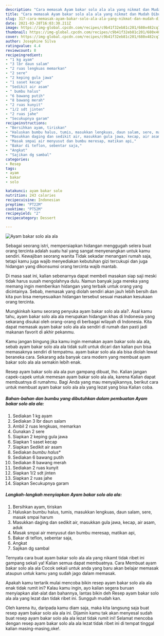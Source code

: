 ```yaml
---
description: "Cara memasak Ayam bakar solo ala ala yang nikmat dan Mudah Dibuat"
title: "Cara memasak Ayam bakar solo ala ala yang nikmat dan Mudah Dibuat"
slug: 317-cara-memasak-ayam-bakar-solo-ala-ala-yang-nikmat-dan-mudah-dibuat
date: 2021-03-28T16:03:30.211Z
image: https://img-global.cpcdn.com/recipes/c9b41f32eb81c201/680x482cq70/ayam-bakar-solo-ala-ala-foto-resep-utama.jpg
thumbnail: https://img-global.cpcdn.com/recipes/c9b41f32eb81c201/680x482cq70/ayam-bakar-solo-ala-ala-foto-resep-utama.jpg
cover: https://img-global.cpcdn.com/recipes/c9b41f32eb81c201/680x482cq70/ayam-bakar-solo-ala-ala-foto-resep-utama.jpg
author: Josephine Silva
ratingvalue: 4.4
reviewcount: 8
recipeingredient:
- "1 kg ayam"
- "3 lbr daun salam"
- "2 ruas lengkuas memarkan"
- "2 sere"
- "2 keping gula jawa"
- "1 saset kecap"
- "Sedikit air asam"
- " bumbu halus"
- "6 bawang putih"
- "8 bawang merah"
- "2 ruas kunyit"
- "1/2 sdt jinten"
- "2 ruas jahe"
- "Secukupnya garam"
recipeinstructions:
- "Bersihkan ayam, tiriskan"
- "Haluskan bumbu halus, tumis, masukkan lengkuas, daun salam, sere, masak smpai harum"
- "Masukkan daging dan sedikit air, masukkan gula jawa, kecap, air asam, aduk"
- "Masak smpai air menyusut dan bumbu meresap, matikan api,"
- "Bakar di teflon, sebentar saja,"
- "Angkat"
- "Sajikan dg sambal"
categories:
- Resep
tags:
- ayam
- bakar
- solo

katakunci: ayam bakar solo 
nutrition: 243 calories
recipecuisine: Indonesian
preptime: "PT22M"
cooktime: "PT52M"
recipeyield: "2"
recipecategory: Dessert

---
```



![Ayam bakar solo ala ala](https://img-global.cpcdn.com/recipes/c9b41f32eb81c201/680x482cq70/ayam-bakar-solo-ala-ala-foto-resep-utama.jpg)

Sebagai seorang istri, mempersiapkan hidangan menggugah selera buat orang tercinta adalah suatu hal yang sangat menyenangkan untuk kamu sendiri. Kewajiban seorang  wanita Tidak sekadar menangani rumah saja, tetapi kamu juga wajib menyediakan kebutuhan gizi tercukupi dan juga hidangan yang dikonsumsi orang tercinta wajib mantab.

Di masa  saat ini, kalian sebenarnya dapat membeli masakan siap saji meski tidak harus susah mengolahnya dulu. Namun banyak juga mereka yang memang ingin memberikan hidangan yang terbaik untuk orang yang dicintainya. Sebab, memasak yang diolah sendiri akan jauh lebih bersih dan kita pun bisa menyesuaikan hidangan tersebut sesuai masakan kesukaan orang tercinta. 



Mungkinkah kamu seorang penyuka ayam bakar solo ala ala?. Asal kamu tahu, ayam bakar solo ala ala merupakan hidangan khas di Indonesia yang sekarang disukai oleh orang-orang di berbagai wilayah di Indonesia. Kita dapat memasak ayam bakar solo ala ala sendiri di rumah dan pasti jadi makanan favorit di akhir pekanmu.

Kamu jangan bingung jika kamu ingin memakan ayam bakar solo ala ala, sebab ayam bakar solo ala ala tidak sulit untuk dicari dan kalian pun bisa memasaknya sendiri di tempatmu. ayam bakar solo ala ala bisa diolah lewat beraneka cara. Sekarang ada banyak cara modern yang membuat ayam bakar solo ala ala semakin lebih enak.

Resep ayam bakar solo ala ala pun gampang dibuat, lho. Kalian jangan capek-capek untuk memesan ayam bakar solo ala ala, karena Kalian dapat membuatnya di rumahmu. Bagi Anda yang mau menyajikannya, berikut cara untuk membuat ayam bakar solo ala ala yang lezat yang bisa Kalian coba.

<!--inarticleads1-->

##### Bahan-bahan dan bumbu yang dibutuhkan dalam pembuatan Ayam bakar solo ala ala:

1. Sediakan 1 kg ayam
1. Sediakan 3 lbr daun salam
1. Ambil 2 ruas lengkuas, memarkan
1. Gunakan 2 sere
1. Siapkan 2 keping gula jawa
1. Siapkan 1 saset kecap
1. Siapkan Sedikit air asam
1. Sediakan  *bumbu halus**
1. Sediakan 6 bawang putih
1. Sediakan 8 bawang merah
1. Sediakan 2 ruas kunyit
1. Siapkan 1/2 sdt jinten
1. Siapkan 2 ruas jahe
1. Siapkan Secukupnya garam




<!--inarticleads2-->

##### Langkah-langkah menyiapkan Ayam bakar solo ala ala:

1. Bersihkan ayam, tiriskan
1. Haluskan bumbu halus, tumis, masukkan lengkuas, daun salam, sere, masak smpai harum
1. Masukkan daging dan sedikit air, masukkan gula jawa, kecap, air asam, aduk
1. Masak smpai air menyusut dan bumbu meresap, matikan api,
1. Bakar di teflon, sebentar saja,
1. Angkat
1. Sajikan dg sambal




Ternyata cara buat ayam bakar solo ala ala yang nikamt tidak ribet ini gampang sekali ya! Kalian semua dapat membuatnya. Cara Membuat ayam bakar solo ala ala Cocok sekali untuk anda yang baru akan belajar memasak ataupun untuk kamu yang sudah jago dalam memasak.

Apakah kamu tertarik mulai mencoba bikin resep ayam bakar solo ala ala enak tidak rumit ini? Kalau kamu ingin, ayo kalian segera buruan menyiapkan alat-alat dan bahannya, lantas bikin deh Resep ayam bakar solo ala ala yang lezat dan tidak ribet ini. Sungguh mudah kan. 

Oleh karena itu, daripada kamu diam saja, maka kita langsung saja buat resep ayam bakar solo ala ala ini. Dijamin kamu tak akan menyesal sudah buat resep ayam bakar solo ala ala lezat tidak rumit ini! Selamat mencoba dengan resep ayam bakar solo ala ala lezat tidak ribet ini di tempat tinggal kalian masing-masing,oke!.

